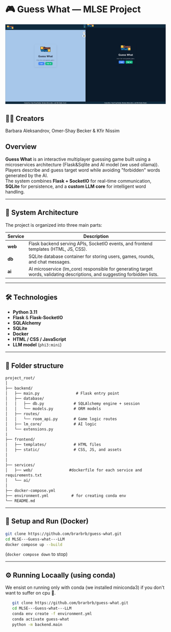 # 🎮 Guess What — MLSE Project


![App](https://github.com/brarbrb/MLSE---Guess-what---LLM/blob/main/bin/Screenshot%20%20002150.png)



## 👩‍💻 Creators
Barbara Aleksandrov, Omer-Shay Becker & Kfir Nissim


## Overview
**Guess What** is an interactive multiplayer guessing game built using a microservices architecture (Flask&Sqlite and AI model (we used ollama)).  
Players describe and guess target word while avoiding "forbidden" words generated by the AI.  
The system combines **Flask + SocketIO** for real-time communication, **SQLite** for persistence, and a **custom LLM core** for intelligent word handling.

---

## 🧩 System Architecture
The project is organized into three main parts:

| Service | Description |
|----------|--------------|
| **web** | Flask backend serving APIs, SocketIO events, and frontend templates (HTML, JS, CSS). |
| **db** | SQLite database container for storing users, games, rounds, and chat messages. |
| **ai** | AI microservice (lm_core) responsible for generating target words, validating descriptions, and suggesting forbidden lists. |



---

## 🛠️ Technologies
- **Python 3.11**
- **Flask** & **Flask-SocketIO**
- **SQLAlchemy**
- **SQLite**
- **Docker**
- **HTML / CSS / JavaScript**
- **LLM model** (`phi3:mini`)


--- 
## 📁 Folder structure
```
project_root/
│
├── backend/
│   ├── main.py                # Flask entry point
│   ├── database/
│   │   ├── db.py             # SQLAlchemy engine + session
│   │   └── models.py         # ORM models
│   ├── routes/
│   │   └── room_api.py       # Game logic routes
│   ├── lm_core/              # AI logic
│   └── extensions.py   
|
├── frontend/
│   ├── templates/            # HTML files
│   ├── static/               # CSS, JS, and assets
│               
│
├── services/
│   ├── web/                #dockerfile for each service and requirements.txt
│   └── ai/ 
│
├── docker-compose.yml
├── environment.yml          # for creating conda env
└── README.md
```
---

## 🐋 Setup and Run (Docker)
   ```bash
   git clone https://github.com/brarbrb/guess-what.git
   cd MLSE---Guess-what---LLM
   docker compose up --build
   ```
   (`docker compose down` to stop)
   
---
## ⚙️ Running Locaally (using conda)
We ensist on running only with conda (we installed miniconda3) if you don't want to suffer on cpu 🙂.

```bash
   git clone https://github.com/brarbrb/guess-what.git
   cd MLSE---Guess-what---LLM
   conda env create -f environment.yml
   conda activate guess-what
   python -m backend.main
```
